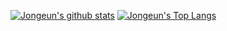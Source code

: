 [![Jongeun's github stats](https://github-readme-stats.vercel.app/api?username=jongeunk0613&count_private=true&show_icons=true&include_all_commits=true&hide=stars&theme=vue)](https://github.com/anuraghazra/github-readme-stats)
[![Jongeun's Top Langs](https://github-readme-stats.vercel.app/api/top-langs/?username=jongeunk0613&layout=compact&theme=vue)](https://github.com/anuraghazra/github-readme-stats)
